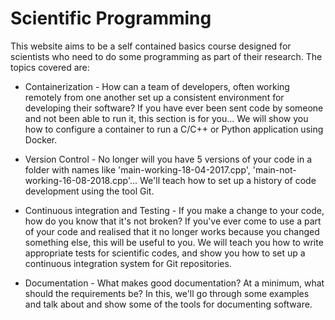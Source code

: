 # Scientific Programming

This website aims to be a self contained basics course designed
for scientists who need to do some programming as part of their
research. The topics covered are:

* Containerization - How can a team of developers, often working remotely from one another set up a consistent environment for developing their software? If you have ever been sent code by someone and not been able to run it, this section is for you... We will show you how to configure a container to run a C/C++ or Python application using Docker.

* Version Control - No longer will you have 5 versions of your code in a folder with names like 'main-working-18-04-2017.cpp', 'main-not-working-16-08-2018.cpp'... We'll teach how to set up a history of code development using the tool Git.  

* Continuous integration and Testing - If you make a change to your code, how do you know that it's not broken? If you've ever come to use a part of your code and realised that it no longer works because you changed something else, this will be useful to you. We will teach you how to write appropriate tests for scientific codes, and show you how to set up a continuous integration system for Git repositories.

* Documentation - What makes good documentation? At a minimum, what should the requirements be? In this, we'll go through some examples and talk about and show some of the tools for documenting software.
